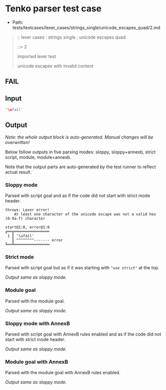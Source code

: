 # Tenko parser test case

- Path: tests/testcases/lexer_cases/strings_single/unicode_escapes_quad/2.md

> :: lexer cases : strings single : unicode escapes quad
>
> ::> 2
>
> Imported lexer test
>
> unicode escapes with invalid content

## FAIL

## Input

`````js
'\ufail'
`````

## Output

_Note: the whole output block is auto-generated. Manual changes will be overwritten!_

Below follow outputs in five parsing modes: sloppy, sloppy+annexb, strict script, module, module+annexb.

Note that the output parts are auto-generated by the test runner to reflect actual result.

### Sloppy mode

Parsed with script goal and as if the code did not start with strict mode header.

`````
throws: Lexer error!
    At least one character of the unicode escape was not a valid hex (0-9a-f) character

start@1:0, error@1:0
╔══╦════════════════
 1 ║ '\ufail'
   ║ ^^^^^^^^------- error
╚══╩════════════════

`````

### Strict mode

Parsed with script goal but as if it was starting with `"use strict"` at the top.

_Output same as sloppy mode._

### Module goal

Parsed with the module goal.

_Output same as sloppy mode._

### Sloppy mode with AnnexB

Parsed with script goal with AnnexB rules enabled and as if the code did not start with strict mode header.

_Output same as sloppy mode._

### Module goal with AnnexB

Parsed with the module goal with AnnexB rules enabled.

_Output same as sloppy mode._
